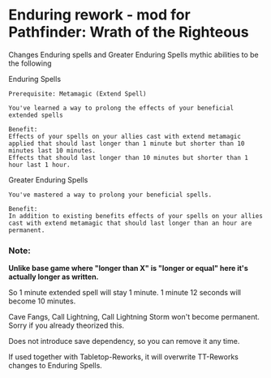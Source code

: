 # Enduring rework - mod for Pathfinder: Wrath of the Righteous

Changes Enduring spells and Greater Enduring Spells mythic abilities to be the following

Enduring Spells
```
Prerequisite: Metamagic (Extend Spell)

You've learned a way to prolong the effects of your beneficial extended spells

Benefit: 
Effects of your spells on your allies cast with extend metamagic applied that should last longer than 1 minute but shorter than 10 minutes last 10 minutes.
Effects that should last longer than 10 minutes but shorter than 1 hour last 1 hour.
```

Greater Enduring Spells
```
You've mastered a way to prolong your beneficial spells.

Benefit: 
In addition to existing benefits effects of your spells on your allies cast with extend metamagic that should last longer than an hour are permanent.
```

### Note:
**Unlike base game where "longer than X" is "longer or equal" here it's actually longer as written.**

So 1 minute extended spell will stay 1 minute. 1 minute 12 seconds will become 10 minutes.

Cave Fangs, Call Lightning, Call Lightning Storm won't become permanent. Sorry if you already theorized this.

Does not introduce save dependency, so you can remove it any time.

If used together with Tabletop-Reworks, it will overwrite TT-Reworks changes to Enduring Spells. 